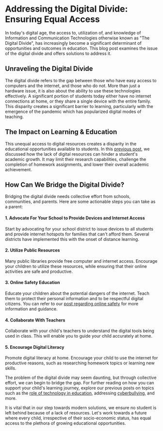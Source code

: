 # Addressing the Digital Divide: Ensuring Equal Access

In today's digital age, the access to, utilization of, and knowledge of Information and Communication Technologies otherwise known as "The Digital Divide", has increasingly become a significant determinant of opportunities and outcomes in education. This blog post examines the issue of the digital divide and offers solutions to address it. 

## Unraveling the Digital Divide

The digital divide refers to the gap between those who have easy access to computers and the internet, and those who do not. More than just a hardware issue, it is also about the ability to use these technologies effectively. A significant portion of students today either have no internet connections at home, or they share a single device with the entire family. This disparity creates a significant barrier to learning, particularly with the emergence of the pandemic which has popularized digital modes of teaching.

## The Impact on Learning & Education

This unequal access to digital resources creates a disparity in the educational opportunities available to students. In this [previous post](/xedublog/modern-challenges/addressing-the-digital-divide-ensuring-equal-access.html), we discussed how the lack of digital resources can hinder a student's academic growth. It may limit their research capabilities, challenge the completion of homework assignments, and lower their overall academic achievement.

## How Can We Bridge the Digital Divide?

Bridging the digital divide needs collective effort from schools, communities, and parents. Here are some actionable steps you can take as a parent:

#### 1. Advocate For Your School to Provide Devices and Internet Access

Start by advocating for your school district to issue devices to all students and provide internet hotspots for families that can't afford them. Several districts have implemented this with the onset of distance learning.

#### 2. Utilize Public Resources

Many public libraries provide free computer and internet access. Encourage your children to utilize these resources, while ensuring that their online activities are safe and productive.

#### 3. Online Safety Education

Educate your children about the potential dangers of the internet. Teach them to protect their personal information and to be respectful digital citizens. You can refer to our [post regarding online safety](/xedublog/digital-transformation/social-medias-impact-on-teens.html) for more information and guidance.

#### 4. Collaborate With Teachers

Collaborate with your child's teachers to understand the digital tools being used in class. This will enable you to guide your child accurately at home. 

#### 5. Encourage Digital Literacy

Promote digital literacy at home. Encourage your child to use the internet for productive reasons, such as researching homework topics or learning new skills.

The problem of the digital divide may seem daunting, but through collective effort, we can begin to bridge the gap. For further reading on how you can support your child's learning journey, explore our previous posts on topics such as the [role of technology in education](/xedublog/digital-transformation/the-role-of-technology-in-modern-education.html), addressing [cyberbullying](/modern-challenges/the-challenge-of-cyberbullying-in-the-digital-age.html), and more.

It is vital that in our step towards modern solutions, we ensure no student is left behind because of a lack of resources. Let's work towards a future where every child, irrespective of their socio-economic status, has equal access to the plethora of growing educational opportunities.